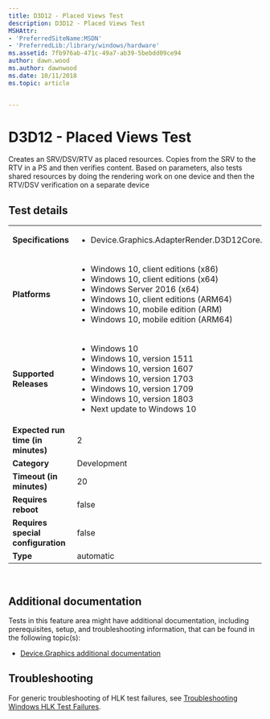 ```yaml
---
title: D3D12 - Placed Views Test
description: D3D12 - Placed Views Test
MSHAttr:
- 'PreferredSiteName:MSDN'
- 'PreferredLib:/library/windows/hardware'
ms.assetid: 7fb976ab-471c-49a7-ab39-5bebdd09ce94
author: dawn.wood
ms.author: dawnwood
ms.date: 10/11/2018
ms.topic: article


---
```


# <span id="p_hlk_test.03af47be-4f8b-4c39-b06c-32283422f3c7"></span>D3D12 - Placed Views Test


Creates an SRV/DSV/RTV as placed resources. Copies from the SRV to the RTV in a PS and then verifies content. Based on parameters, also tests shared resources by doing the rendering work on one device and then the RTV/DSV verification on a separate device

## Test details
|||
|---|---|
| **Specifications**  | <ul><li>Device.Graphics.AdapterRender.D3D12Core.CoreRequirement</li></ul> |  
| **Platforms**   | <ul><li>Windows 10, client editions (x86)</li><li>Windows 10, client editions (x64)</li><li>Windows Server 2016 (x64)</li><li>Windows 10, client editions (ARM64)</li><li>Windows 10, mobile edition (ARM)</li><li>Windows 10, mobile edition (ARM64)</li></ul> |
| **Supported Releases** | <ul><li>Windows 10</li><li>Windows 10, version 1511</li><li>Windows 10, version 1607</li><li>Windows 10, version 1703</li><li>Windows 10, version 1709</li><li>Windows 10, version 1803</li><li>Next update to Windows 10</li></ul> |
|**Expected run time (in minutes)**| 2 |
|**Category**| Development |
|**Timeout (in minutes)**| 20 |
|**Requires reboot**| false |
|**Requires special configuration**| false |
|**Type**| automatic |

 

## <span id="Additional_documentation"></span><span id="additional_documentation"></span><span id="ADDITIONAL_DOCUMENTATION"></span>Additional documentation


Tests in this feature area might have additional documentation, including prerequisites, setup, and troubleshooting information, that can be found in the following topic(s):

-   [Device.Graphics additional documentation](device-graphics-additional-documentation.md)

## <span id="Troubleshooting"></span><span id="troubleshooting"></span><span id="TROUBLESHOOTING"></span>Troubleshooting


For generic troubleshooting of HLK test failures, see [Troubleshooting Windows HLK Test Failures](..\user\troubleshooting-windows-hlk-test-failures.md).

 

 






